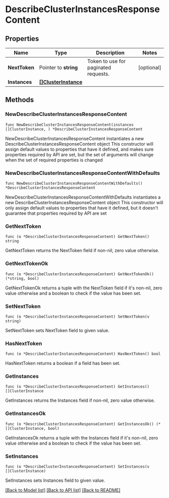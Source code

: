 # DescribeClusterInstancesResponseContent

## Properties

Name | Type | Description | Notes
------------ | ------------- | ------------- | -------------
**NextToken** | Pointer to **string** | Token to use for paginated requests. | [optional] 
**Instances** | [**[]ClusterInstance**](ClusterInstance.md) |  | 

## Methods

### NewDescribeClusterInstancesResponseContent

`func NewDescribeClusterInstancesResponseContent(instances []ClusterInstance, ) *DescribeClusterInstancesResponseContent`

NewDescribeClusterInstancesResponseContent instantiates a new DescribeClusterInstancesResponseContent object
This constructor will assign default values to properties that have it defined,
and makes sure properties required by API are set, but the set of arguments
will change when the set of required properties is changed

### NewDescribeClusterInstancesResponseContentWithDefaults

`func NewDescribeClusterInstancesResponseContentWithDefaults() *DescribeClusterInstancesResponseContent`

NewDescribeClusterInstancesResponseContentWithDefaults instantiates a new DescribeClusterInstancesResponseContent object
This constructor will only assign default values to properties that have it defined,
but it doesn't guarantee that properties required by API are set

### GetNextToken

`func (o *DescribeClusterInstancesResponseContent) GetNextToken() string`

GetNextToken returns the NextToken field if non-nil, zero value otherwise.

### GetNextTokenOk

`func (o *DescribeClusterInstancesResponseContent) GetNextTokenOk() (*string, bool)`

GetNextTokenOk returns a tuple with the NextToken field if it's non-nil, zero value otherwise
and a boolean to check if the value has been set.

### SetNextToken

`func (o *DescribeClusterInstancesResponseContent) SetNextToken(v string)`

SetNextToken sets NextToken field to given value.

### HasNextToken

`func (o *DescribeClusterInstancesResponseContent) HasNextToken() bool`

HasNextToken returns a boolean if a field has been set.

### GetInstances

`func (o *DescribeClusterInstancesResponseContent) GetInstances() []ClusterInstance`

GetInstances returns the Instances field if non-nil, zero value otherwise.

### GetInstancesOk

`func (o *DescribeClusterInstancesResponseContent) GetInstancesOk() (*[]ClusterInstance, bool)`

GetInstancesOk returns a tuple with the Instances field if it's non-nil, zero value otherwise
and a boolean to check if the value has been set.

### SetInstances

`func (o *DescribeClusterInstancesResponseContent) SetInstances(v []ClusterInstance)`

SetInstances sets Instances field to given value.



[[Back to Model list]](../README.md#documentation-for-models) [[Back to API list]](../README.md#documentation-for-api-endpoints) [[Back to README]](../README.md)


